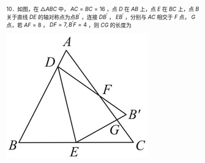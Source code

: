 10．如图，在 ${ \triangle A B C }$ 中， $A C = B C = 1 6$ ，点 $D$ 在 $A B$ 上，点 $E$ 在 $B C$ 上，点 $B$ 关于直线 $D E$ 的轴对称点为点$B ^ { \prime }$ ，连接 $D B ^ { \prime }$ ， $E B ^ { \prime }$ ，分别与 $A C$ 相交于 $F$ 点， $G$ 点，若 $A F = 8$ ， ${ D F } = 7 , { B ^ { \prime } F } = 4$ ，则 $C G$ 的长度为

![](<../../qs_image_DB/专题1-2_一文吃透相似三角形12个模型·共14类题型（解析版）/8eaf5e3bbcc62de236ac67dbe91132de5d82ebde26cf6f9038c2b50c2823b154.jpg>)
